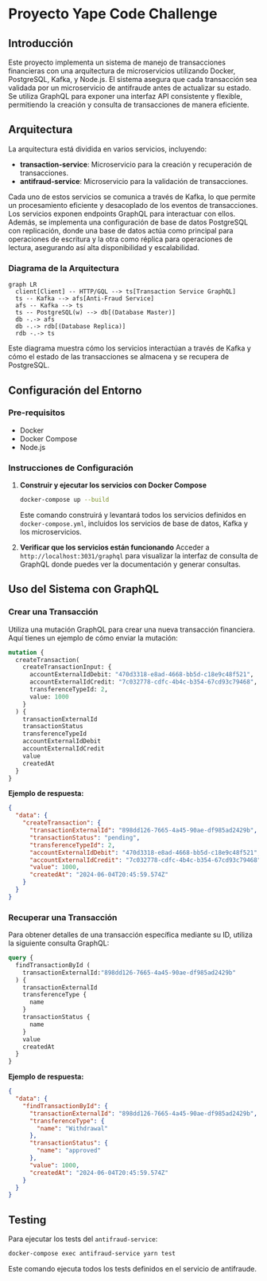 # Proyecto Yape Code Challenge

## Introducción
Este proyecto implementa un sistema de manejo de transacciones financieras con una arquitectura de microservicios utilizando Docker, PostgreSQL, Kafka, y Node.js. El sistema asegura que cada transacción sea validada por un microservicio de antifraude antes de actualizar su estado. Se utiliza GraphQL para exponer una interfaz API consistente y flexible, permitiendo la creación y consulta de transacciones de manera eficiente.

## Arquitectura
La arquitectura está dividida en varios servicios, incluyendo:
- **transaction-service**: Microservicio para la creación y recuperación de transacciones.
- **antifraud-service**: Microservicio para la validación de transacciones.

Cada uno de estos servicios se comunica a través de Kafka, lo que permite un procesamiento eficiente y desacoplado de los eventos de transacciones. Los servicios exponen endpoints GraphQL para interactuar con ellos. Además, se implementa una configuración de base de datos PostgreSQL con replicación, donde una base de datos actúa como principal para operaciones de escritura y la otra como réplica para operaciones de lectura, asegurando así alta disponibilidad y escalabilidad.

### Diagrama de la Arquitectura
```mermaid
graph LR
  client[Client] -- HTTP/GQL --> ts[Transaction Service GraphQL]
  ts -- Kafka --> afs[Anti-Fraud Service]
  afs -- Kafka --> ts
  ts -- PostgreSQL(w) --> db[(Database Master)]
  db -.-> afs
  db -.-> rdb[(Database Replica)]
  rdb -.-> ts
```
Este diagrama muestra cómo los servicios interactúan a través de Kafka y cómo el estado de las transacciones se almacena y se recupera de PostgreSQL.

## Configuración del Entorno

### Pre-requisitos
- Docker
- Docker Compose
- Node.js

### Instrucciones de Configuración
1. **Construir y ejecutar los servicios con Docker Compose**
   ```bash
   docker-compose up --build
   ```
   Este comando construirá y levantará todos los servicios definidos en `docker-compose.yml`, incluidos los servicios de base de datos, Kafka y los microservicios.

2. **Verificar que los servicios están funcionando**
   Acceder a `http://localhost:3031/graphql` para visualizar la interfaz de consulta de GraphQL donde puedes ver la documentación y generar consultas.

## Uso del Sistema con GraphQL

### Crear una Transacción
Utiliza una mutación GraphQL para crear una nueva transacción financiera. Aquí tienes un ejemplo de cómo enviar la mutación:
```graphql
mutation {
  createTransaction(
    createTransactionInput: {
      accountExternalIdDebit: "470d3318-e8ad-4668-bb5d-c18e9c48f521",
      accountExternalIdCredit: "7c032778-cdfc-4b4c-b354-67cd93c79468",
      transferenceTypeId: 2,
      value: 1000
    }
  ) {
    transactionExternalId
    transactionStatus
    transferenceTypeId
    accountExternalIdDebit
    accountExternalIdCredit
    value
    createdAt
  }
}
```

**Ejemplo de respuesta:**
```json
{
  "data": {
    "createTransaction": {
      "transactionExternalId": "898dd126-7665-4a45-90ae-df985ad2429b",
      "transactionStatus": "pending",
      "transferenceTypeId": 2,
      "accountExternalIdDebit": "470d3318-e8ad-4668-bb5d-c18e9c48f521",
      "accountExternalIdCredit": "7c032778-cdfc-4b4c-b354-67cd93c79468",
      "value": 1000,
      "createdAt": "2024-06-04T20:45:59.574Z"
    }
  }
}
```

### Recuperar una Transacción
Para obtener detalles de una transacción específica mediante su ID, utiliza la siguiente consulta GraphQL:
```graphql
query {
  findTransactionById (
    transactionExternalId:"898dd126-7665-4a45-90ae-df985ad2429b"
  ) {
    transactionExternalId
    transferenceType {
      name
    }
    transactionStatus {
      name
    }
    value
    createdAt
  }
}
```

**Ejemplo de respuesta:**
```json
{
  "data": {
    "findTransactionById": {
      "transactionExternalId": "898dd126-7665-4a45-90ae-df985ad2429b",
      "transferenceType": {
        "name": "Withdrawal"
      },
      "transactionStatus": {
        "name": "approved"
      },
      "value": 1000,
      "createdAt": "2024-06-04T20:45:59.574Z"
    }
  }
}
```

## Testing
Para ejecutar los tests del `antifraud-service`:
```bash
docker-compose exec antifraud-service yarn test
```
Este comando ejecuta todos los tests definidos en el servicio de antifraude.
